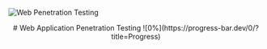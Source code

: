 ![Web Penetration Testing](https://github.com/AliElbassuony/Web-Application-Penetration-Testing/blob/main/bg.png)
<div align="center">
  # Web Application Penetration Testing
  ![0%](https://progress-bar.dev/0/?title=Progress)
</div>
